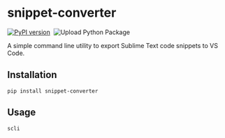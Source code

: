 # snippet-converter

[![PyPI version](https://badge.fury.io/py/snippet-converter.svg)](https://badge.fury.io/py/snippet-converter) &nbsp;![Upload Python Package](https://github.com/pr4shan7/snippet-converter/workflows/Upload%20Python%20Package/badge.svg)

A simple command line utility to export Sublime Text code snippets to VS Code.

## Installation

```shellscript
pip install snippet-converter
```

## Usage

```shellscript
scli
```
